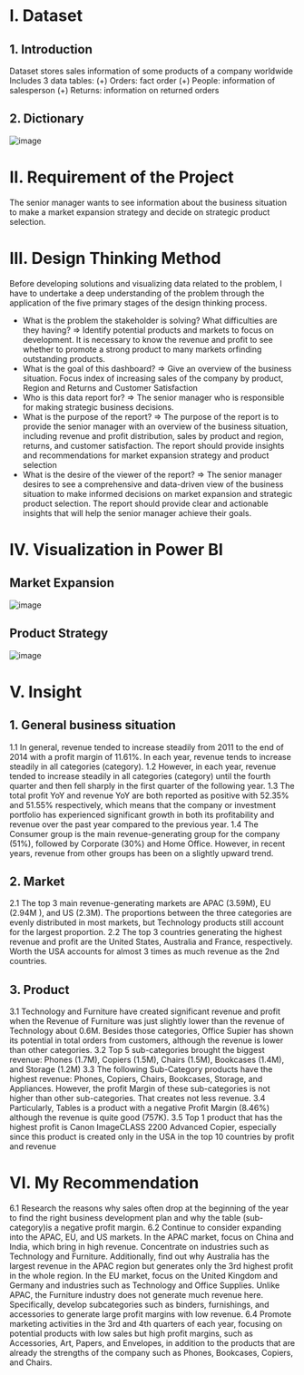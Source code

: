 # I. Dataset
## 1. Introduction
Dataset stores sales information of some products of a company worldwide
Includes 3 data tables:
(+) Orders: fact order
(+) People: information of salesperson
(+) Returns: information on returned orders
## 2. Dictionary
![image](https://github.com/DucAnh212/Global-Superstore-Strategic-Market-Expansion-Product-Selection/assets/151928789/7f86e211-921a-467a-aec8-1a6c756ba0ce)
# II. Requirement of the Project
The senior manager wants to see information about the business situation to make a market expansion strategy and decide on strategic product selection.
# III. Design Thinking Method
Before developing solutions and visualizing data related to the problem, I have to undertake a deep understanding of the problem through the application of the five primary stages of the design thinking process.
- What is the problem the stakeholder is solving? What difficulties are they having?
=> Identify potential products and markets to focus on development. It is necessary to know the revenue and profit to see whether to promote a strong product to many markets orfinding outstanding products.
- What is the goal of this dashboard?
=> Give an overview of the business situation. Focus index of increasing sales of the company by product, Region and Returns and Customer Satisfaction
- Who is this data report for?
=> The senior manager who is responsible for making strategic business decisions.
- What is the purpose of the report? 
=> The purpose of the report is to provide the senior manager with an overview of the business situation, including revenue and profit distribution, sales by product and region, returns, and customer satisfaction. The report should provide insights and recommendations for market expansion strategy and product selection
- What is the desire of the viewer of the report? 
=> The senior manager desires to see a comprehensive and data-driven view of the business situation to make informed decisions on market expansion and strategic product selection. The report should provide clear and actionable insights that will help the senior manager achieve their goals.
# IV. Visualization in Power BI
## Market Expansion
![image](https://github.com/DucAnh212/Global-Superstore-Strategic-Market-Expansion-Product-Selection/assets/151928789/959f7470-7481-4fef-b5d7-597f79be6c0a)
## Product Strategy
![image](https://github.com/DucAnh212/Global-Superstore-Strategic-Market-Expansion-Product-Selection/assets/151928789/042cd0ec-45ea-489f-b38e-10cdb86e2ed3)
# V. Insight
## 1. General business situation
1.1 In general, revenue tended to increase steadily from 2011 to the end of 2014 with a profit margin of 11.61%. In each year, revenue tends to increase steadily in all categories (category).
1.2 However, in each year, revenue tended to increase steadily in all categories (category) until the fourth quarter and then fell sharply in the first quarter of the following year.
1.3 The total profit YoY and revenue YoY are both reported as positive with 52.35% and 51.55% respectively, which means that the company or investment portfolio has experienced significant growth in both its profitability and revenue over the past year compared to the previous year.
1.4 The Consumer group is the main revenue-generating group for the company (51%), followed by Corporate (30%) and Home Office. However, in recent years, revenue from other groups has been on a slightly upward trend. 
## 2. Market
2.1 The top 3 main revenue-generating markets are APAC (3.59M), EU (2.94M ), and US (2.3M). The proportions between the three categories are evenly distributed in most markets, but Technology products still account for the largest proportion.
2.2 The top 3 countries generating the highest revenue and profit are the United States, Australia and France, respectively. Worth the USA accounts for almost 3 times as much revenue as the 2nd countries.
## 3. Product
3.1 Technology and Furniture have created significant revenue and profit when the Revenue of Furniture was just slightly lower than the revenue of Technology about 0.6M. Besides those categories, Office Supier has shown its potential in total orders from customers, although the revenue is lower than other categories.
3.2 Top 5 sub-categories brought the biggest revenue: Phones (1.7M), Copiers (1.5M), Chairs (1.5M), Bookcases (1.4M), and Storage (1.2M)
3.3  The following Sub-Category products have the highest revenue:  Phones, Copiers, Chairs, Bookcases, Storage, and Appliances. However, the profit Margin of these sub-categories is not higher than other sub-categories. That creates not less revenue.
3.4 Particularly, Tables is a product with a negative Profit Margin (8.46%) although the revenue is quite good (757K).
3.5 Top 1 product that has the highest profit is Canon ImageCLASS 2200 Advanced Copier, especially since this product is created only in the USA in the top 10 countries by profit and revenue
# VI. My Recommendation
6.1 Research the reasons why sales often drop at the beginning of the year to find the right business development plan and why the table (sub-category)is a negative profit margin.
6.2 Continue to consider expanding into the APAC, EU, and US markets.
  In the APAC market, focus on China and India, which bring in high revenue. Concentrate on industries such as Technology and Furniture. Additionally, find out why Australia has the largest revenue in the APAC region but generates only the 3rd highest profit in the whole region.
  In the EU market, focus on the United Kingdom and Germany and industries such as Technology and Office Supplies. Unlike APAC, the Furniture industry does not generate much revenue here. Specifically, develop subcategories such as binders, furnishings, and accessories to generate large profit margins with low revenue.
6.4 Promote marketing activities in the 3rd and 4th quarters of each year, focusing on potential products with low sales but high profit margins, such as Accessories, Art, Papers, and Envelopes, in addition to the products that are already the strengths of the company such as Phones, Bookcases, Copiers, and Chairs.
